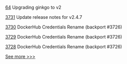 
[64](https://github.com/hyperledger-labs/fabric-operator/pull/64) Upgrading ginkgo to v2

[3731](https://github.com/hyperledger/fabric/pull/3731) Update release notes for v2.4.7

[3730](https://github.com/hyperledger/fabric/pull/3730) DockerHub Credentials Rename (backport #3726)

[3729](https://github.com/hyperledger/fabric/pull/3729) DockerHub Credentials Rename (backport #3726)

[3728](https://github.com/hyperledger/fabric/pull/3728) DockerHub Credentials Rename (backport #3726)


[See more >>>](https://start-here.hyperledger.org/pull-requests)
